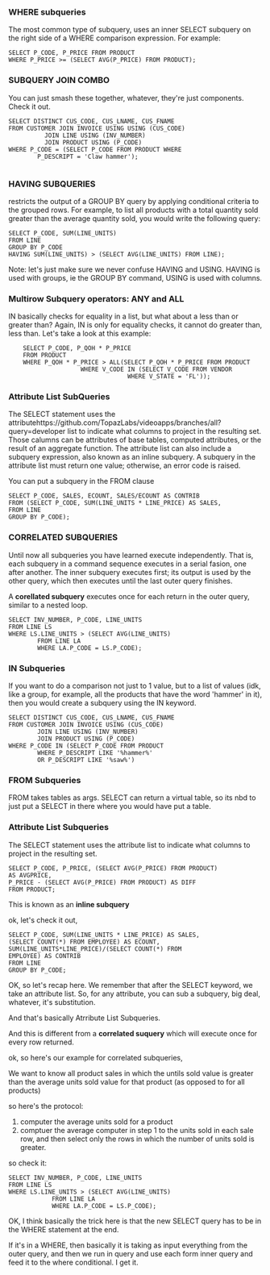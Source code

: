 ### WHERE subqueries
The most common type of subquery, uses an inner SELECT subquery on the right side of a WHERE comparison expression. For example:
```
SELECT P_CODE, P_PRICE FROM PRODUCT
WHERE P_PRICE >= (SELECT AVG(P_PRICE) FROM PRODUCT);

```

### SUBQUERY JOIN COMBO
You can just smash these together, whatever, they're just components.
Check it out.
```
SELECT DISTINCT CUS_CODE, CUS_LNAME, CUS_FNAME
FROM CUSTOMER JOIN INVOICE USING USING (CUS_CODE)
	      JOIN LINE USING (INV_NUMBER)
	      JOIN PRODUCT USING (P_CODE)
WHERE P_CODE = (SELECT P_CODE FROM PRODUCT WHERE 
		P_DESCRIPT = 'Claw hammer');
	      
```

### HAVING SUBQUERIES
restricts the output of a GROUP BY query by applying conditional criteria to the grouped rows. For example, to list all products with a total quantity sold greater than the average quantity sold, you would write the following query:
```
SELECT P_CODE, SUM(LINE_UNITS)
FROM LINE
GROUP BY P_CODE
HAVING SUM(LINE_UNITS) > (SELECT AVG(LINE_UNITS) FROM LINE);

```
Note: let's just make sure we never confuse HAVING and USING. 
HAVING is used with groups, ie the GROUP BY command, 
USING is used with columns. 

### Multirow Subquery operators: ANY and ALL
IN basically checks for equality in a list, but what about a less than or greater than?
Again, IN is only for equality checks, it cannot do greater than, less than. 
Let's take a look at this example:
```
	SELECT P_CODE, P_QOH * P_PRICE
	FROM PRODUCT
	WHERE P_QOH * P_PRICE > ALL(SELECT P_QOH * P_PRICE FROM PRODUCT
				    WHERE V_CODE IN (SELECT V_CODE FROM VENDOR
				    		     WHERE V_STATE = 'FL'));
```

### Attribute List SubQueries
The SELECT statement uses the attributehttps://github.com/TopazLabs/videoapps/branches/all?query=developer list to indicate what columns to project in the resulting set. Those calumns can be attributes of base tables, computed attributes, or the result of an aggregate function. The attribute list can also include a subquery expression, also known as an inline subquery. A subquery in the attribute list must return one value; otherwise, an error code is raised.

You can put a subquery in the FROM clause
```
SELECT P_CODE, SALES, ECOUNT, SALES/ECOUNT AS CONTRIB
FROM (SELECT P_CODE, SUM(LINE_UNITS * LINE_PRICE) AS SALES,
FROM LINE
GROUP BY P_CODE);
```

### CORRELATED SUBQUERIES
Until now all subqueries you have learned execute independently. That is, each subquery in a command sequence executes in a serial fasion, one after another. The inner subquery executes first; its output is used by the other query, which then executes until the last outer query finishes.

A **corellated subquery** executes once for each return in the outer query, similar to a nested loop.

```
SELECT INV_NUMBER, P_CODE, LINE_UNITS
FROM LINE LS
WHERE LS.LINE_UNITS > (SELECT AVG(LINE_UNITS)
		FROM LINE LA
		WHERE LA.P_CODE = LS.P_CODE);
```

### IN Subqueries
If you want to do a comparison not just to 1 value, but to a list of values (idk, like a group, for example, all the products that have the word 'hammer' in it), then you would create a subquery using the IN keyword.

```
SELECT DISTINCT CUS_CODE, CUS_LNAME, CUS_FNAME
FROM CUSTOMER JOIN INVOICE USING (CUS_CODE)
		JOIN LINE USING (INV_NUMBER)
		JOIN PRODUCT USING (P_CODE)
WHERE P_CODE IN (SELECT P_CODE FROM PRODUCT
		WHERE P_DESCRIPT LIKE '%hammer%'
		OR P_DESCRIPT LIKE '%saw%')
```
### FROM Subqueries
FROM takes tables as args. SELECT can return a virtual table, so its nbd to just put a SELECT in there where you would have put a table.

### Attribute List Subqueries
The SELECT statement uses the attribute list to indicate what columns to project in the resulting set. 
```
SELECT P_CODE, P_PRICE, (SELECT AVG(P_PRICE) FROM PRODUCT)
AS AVGPRICE,
P_PRICE - (SELECT AVG(P_PRICE) FROM PRODUCT) AS DIFF
FROM PRODUCT;
```

This is known as an **inline subquery**

ok, let's check it out, 

```
SELECT P_CODE, SUM(LINE_UNITS * LINE_PRICE) AS SALES, 
(SELECT COUNT(*) FROM EMPLOYEE) AS ECOUNT,
SUM(LINE_UNITS*LINE_PRICE)/(SELECT COUNT(*) FROM
EMPLOYEE) AS CONTRIB
FROM LINE
GROUP BY P_CODE;
```

OK, so let's recap here. 
We remember that after the SELECT keyword, we take an attribute list. 
So, for any attribute, you can sub a subquery, big deal, whatever, it's substitution.

And that's basically Atrribute List Subqueries.

And this is different from a **correlated suquery** which will execute once for every row returned.


ok, so here's our example for correlated subqueries, 

We want to know all product sales in which the untils sold value is greater than the average units sold value for that product (as opposed to for all products)

so here's the protocol: 
1. computer the average units sold for a product
2. comptuer the average computer in step 1 to the units sold in each sale row, and then select only the rows in which the number of units sold is greater. 

so check it:
```
SELECT INV_NUMBER, P_CODE, LINE_UNITS
FROM LINE LS
WHERE LS.LINE_UNITS > (SELECT AVG(LINE_UNITS)
			FROM LINE LA
			WHERE LA.P_CODE = LS.P_CODE);
```

OK, I think basically the trick here is that the new SELECT query has to be in the WHERE statement at the end. 

If it's in a WHERE, then basically it is taking as input everything from the outer query, and then we run  in query and use each form inner query and feed it to the where conditional. 
I get it.


